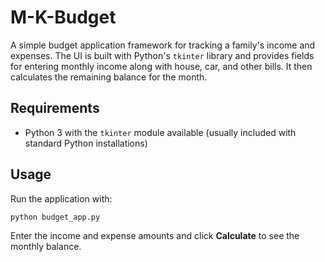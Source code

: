 # M-K-Budget

A simple budget application framework for tracking a family's income and expenses. The UI is built with Python's `tkinter` library and provides fields for entering monthly income along with house, car, and other bills. It then calculates the remaining balance for the month.

## Requirements

- Python 3 with the `tkinter` module available (usually included with standard Python installations)

## Usage

Run the application with:

```bash
python budget_app.py
```

Enter the income and expense amounts and click **Calculate** to see the monthly balance.

